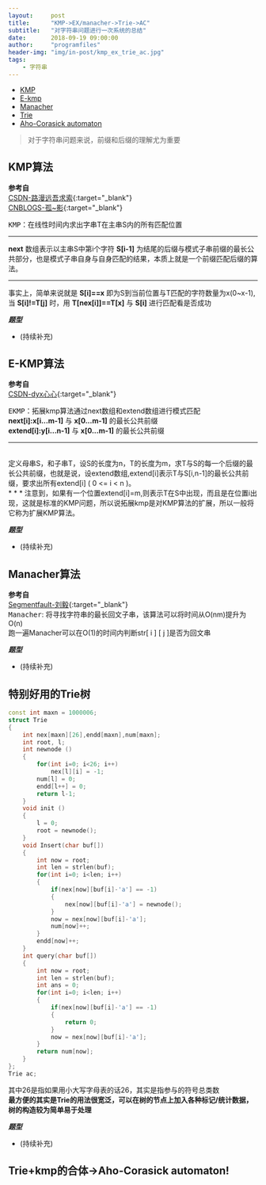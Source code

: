 ```yaml
---
layout:     post
title:      "KMP->EX/manacher->Trie->AC"
subtitle:   "对字符串问题进行一次系统的总结"
date:       2018-09-19 09:00:00
author:     "programfiles"
header-img: "img/in-post/kmp_ex_trie_ac.jpg"
tags:
    - 字符串
---
```


* [KMP](#kmp)<br>
* [E-kmp](#E-kmp)<br>
* [Manacher](#Manacher)<br>
* [Trie](#trie)<br>
* [Aho-Corasick automaton](#Aho-Corasick-automaton)<br>

>对于字符串问题来说，前缀和后缀的理解尤为重要<br>

<span id="kmp"></span> 
## KMP算法
**参考自** <br>
[CSDN-路漫远吾求索](https://blog.csdn.net/starstar1992/article/details/54913261/){:target="_blank"} <br> 
[CNBLOGS-孤~影](https://www.cnblogs.com/yjiyjige/p/3263858.html#!comments){:target="_blank"} <br>

<kbd>KMP</kbd>：在线性时间内求出字串T在主串S内的所有匹配位置<br>
* * *
**next** 数组表示以主串S中第i个字符 **S[i-1]** 为结尾的后缀与模式子串前缀的最长公共部分，也是模式子串自身与自身匹配的结果，本质上就是一个前缀匹配后缀的算法。<br>
* * *
事实上，简单来说就是 **S[i]==x** 即为S到当前位置与T匹配的字符数量为x(0~x-1), 当 **S[i]!=T[j]** 时，用 **T[nex[i]]==T[x]** 与 **S[i]** 进行匹配看是否成功<br>

**_题型_** <br>
* (持续补充) <br>

<span id="E-kmp"></span> 
## E-KMP算法
**参考自** <br>
[CSDN-dyx心心](https://blog.csdn.net/dyx404514/article/details/41831947#commentBox){:target="_blank"} <br> 

<kbd>EKMP</kbd>：拓展kmp算法通过next数组和extend数组进行模式匹配<br>
**next[i]:x[i...m-1]** 与 **x[0...m-1]** 的最长公共前缀<br>
**extend[i]:y[i...n-1]** 与 **x[0...m-1]** 的最长公共前缀<br>
* * *
<br>
定义母串S，和子串T，设S的长度为n，T的长度为m，求T与S的每一个后缀的最长公共前缀，也就是说，设extend数组,extend[i]表示T与S[i,n-1]的最长公共前缀，要求出所有extend[i] ( 0 <= i < n )。
<br>
* * *
注意到，如果有一个位置extend[i]=m,则表示T在S中出现，而且是在位置i出现，这就是标准的KMP问题，所以说拓展kmp是对KMP算法的扩展，所以一般将它称为扩展KMP算法。<br>

**_题型_** <br>
* (持续补充) <br>

<span id="Manacher"></span> 
## Manacher算法
**参考自** <br>
[Segmentfault-刘毅](https://segmentfault.com/a/1190000008484167){:target="_blank"} <br> 
<kbd>Manacher</kbd>: 将寻找字符串的最长回文子串，该算法可以将时间从O(nm)提升为O(n)<br>
跑一遍Manacher可以在O(1)的时间内判断str[ i ] [ j ]是否为回文串<br>

**_题型_** <br>
* (持续补充) <br>

<span id="Trie"></span> 
## 特别好用的Trie树
```cpp
const int maxn = 1000006;
struct Trie
{
    int nex[maxn][26],endd[maxn],num[maxn];
    int root, l;
    int newnode ()
    {
        for(int i=0; i<26; i++)
            nex[l][i] = -1;
        num[l] = 0;
        endd[l++] = 0;
        return l-1;
    }
    void init ()
    {
        l = 0;
        root = newnode();
    }
    void Insert(char buf[])
    {
        int now = root;
        int len = strlen(buf);
        for(int i=0; i<len; i++)
        {
            if(nex[now][buf[i]-'a'] == -1)
            {
                nex[now][buf[i]-'a'] = newnode();
            }
            now = nex[now][buf[i]-'a'];
            num[now]++;
        }
        endd[now]++;
    }
    int query(char buf[])
    {
        int now = root;
        int len = strlen(buf);
        int ans = 0;
        for(int i=0; i<len; i++)
        {
            if(nex[now][buf[i]-'a'] == -1)
            {
                return 0;
            }
            now = nex[now][buf[i]-'a'];
        }
        return num[now];
    }
};
Trie ac;
```
其中26是指如果用小大写字母表的话26，其实是指参与的符号总类数<br>
**最方便的其实是Trie的用法很宽泛，可以在树的节点上加入各种标记/统计数据，树的构造较为简单易于处理** <br>

**_题型_** <br>
* (持续补充) <br>

<span id="Aho-Corasick-automaton"></span> 
## Trie+kmp的合体->Aho-Corasick automaton!

